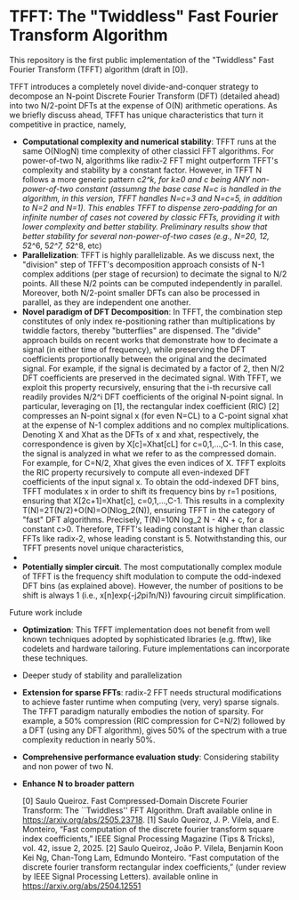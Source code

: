 # TFFT: The "Twiddless" Fast Fourier Transform Algorithm
This repository is the first public implementation of the "Twiddless" Fast Fourier Transform (TFFT) algorithm (draft in [0]).


TFFT introduces a completely novel divide-and-conquer strategy to decompose an N-point Discrete Fourier Transform (DFT) (detailed ahead) into two N/2-point DFTs at the expense of O(N) arithmetic operations. As we briefly discuss ahead, TFFT has unique characteristics that turn it competitive in practice, namely,

* **Computational complexity and numerical stability**: TFFT runs at the same O(NlogN) time complexity of other classicl FFT algorithms. For power-of-two N, algorithms like radix-2 FFT might outperform TFFT's complexity and stability by a constant factor. However, in TFFT N follows a more generic pattern c*2^k, for k≥0 and c being ANY non-power-of-two constant (assumng the base case N=c is handled in the algorithm, in this version, TFFT handles N=c=3 and N=c=5, in addition to N=2 and N=1). This enables TFFT to dispense zero-padding for an infinite number of cases not covered by classic FFTs, providing it with lower complexity and better stability. Preliminary results show that better stability for several non-power-of-two cases (e.g., N=20, 12, 5*2^6, 5*2^7, 5*2^8, etc)
* **Parallelization**: TFFT is highly parallelizable. As we discuss next, the "division" step of TFFT's decomposition approach consists of N-1 complex additions (per stage of recursion) to decimate the signal to N/2 points. All these N/2 points can be computed independently in parallel. Moreover, both  N/2-point smaller DFTs can also be processed in parallel, as they are independent one another.
* **Novel paradigm of DFT Decomposition**: In TFFT, the combination step constitutes of only index re-positioning rather than multiplications by twiddle factors, thereby "butterflies" are dispensed. The "divide" approach builds on recent works that demonstrate how to decimate a signal (in either time of frequency), while preserving the DFT coefficients proportionally between the original and the decimated signal. For example, if the signal is decimated by a factor of 2, then N/2 DFT coefficients are preserved in the decimated signal. With TFFT, we exploit this property recursively, ensuring that the i-th recursive call readily provides N/2^i DFT coefficients of the original N-point signal. In particular, leveraging on [1], the rectangular index coefficient (RIC) [2] compresses an N-point signal x (for even N=CL) to a C-point signal xhat at the expense of N-1 complex additions and no complex multiplications. Denoting X and Xhat as the DFTs of x and xhat, respectively, the correspondence is given by X[c]=Xhat[cL] for c=0,1,...,C-1. In this case, the signal is analyzed in what we refer to as the compressed domain. For example, for C=N/2, Xhat gives the even indices of X.  TFFT exploits the RIC property recursively to compute all even-indexed DFT coefficients of the input signal x. To obtain the odd-indexed DFT bins, TFFT modulates x in order to shift its frequency bins by r=1 positions, ensuring that X[2c+1]=Xhat[c], c=0,1,...,C-1. This results in a complexity T(N)=2T(N/2)+O(N)=O(Nlog_2(N)), ensuring TFFT in the category of "fast" DFT algorithms. Precisely, T(N)=10N log_2 N - 4N + c, for a constant c>0. Therefore, TFFT's leading constant is higher than classic FFTs like radix-2, whose leading constant is 5. Notwithstanding this, our TFFT presents novel unique characteristics,
* 
* **Potentially simpler circuit**. The most computationally complex module of TFFT is the frequency shift modulation to compute the odd-indexed DFT bins (as explained above). However, the number of positions to be shift is always 1 (i.e., x[n]exp{-j*2*pi*1*n/N}) favouring circuit simplification. 

  
Future work include
* **Optimization**: This TFFT implementation does not benefit from well known techniques adopted by sophisticated libraries (e.g. fftw), like codelets and hardware tailoring. Future implementations can incorporate these techniques.
* Deeper study of stability and parallelization
* **Extension for sparse FFTs**: radix-2 FFT needs structural modifications to achieve faster runtime when computing (very, very) sparse signals. The TFFT paradigm naturally embodies the notion of sparsity. For example, a 50% compression (RIC compression for C=N/2) followed by a DFT (using any DFT algorithm), gives 50% of the spectrum with a true complexity reduction in nearly 50%.
* **Comprehensive performance evaluation study**: Considering stability and non power of two N.
* **Enhance N to broader pattern**

 
  [0] Saulo Queiroz. Fast Compressed-Domain Discrete Fourier Transform: The ``Twiddless'' FFT Algorithm.
  Draft available online in https://arxiv.org/abs/2505.23718.
  [1]  Saulo Queiroz, J. P. Vilela, and E. Monteiro, “Fast computation of the discrete
       fourier transform square index coefficients,” IEEE Signal Processing Magazine
       (Tips & Tricks), vol. 42, issue 2, 2025.
  [2] Saulo Queiroz, João P. Vilela, Benjamin Koon Kei Ng, Chan-Tong Lam, Edmundo Monteiro. “Fast computation of the discrete
       fourier transform rectangular index coefficients,” (under review by IEEE Signal Processing Letters). available online in https://arxiv.org/abs/2504.12551
